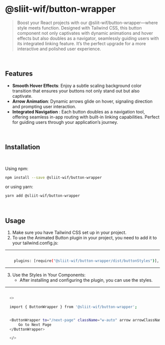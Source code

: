 # @sliit-wif/button-wrapper

> Boost your React projects with our @sliit-wif/button-wrapper—where style meets function. Designed with Tailwind CSS, this button component not only captivates with dynamic animations and hover effects but also doubles as a navigator, seamlessly guiding users with its integrated linking feature. It’s the perfect upgrade for a more interactive and polished user experience.

<br/>

## Features

- **Smooth Hover Effects**: Enjoy a subtle scaling background color transition that ensures your buttons not only stand out but also captivate.
- **Arrow Animation**: Dynamic arrows glide on hover, signaling direction and prompting user interaction.
- **Integrated Navigation** : Each button doubles as a navigation tool, offering seamless in-app routing with built-in linking capabilities. Perfect for guiding users through your application’s journey.

<br/>

## Installation

<br/>

Using npm:

```sh
npm install --save @sliit-wif/button-wrapper
```

or using yarn:

```sh
yarn add @sliit-wif/button-wrapper
```

<br/>

## Usage

1.  Make sure you have Tailwind CSS set up in your project.
2.  To use the Animated Button plugin in your project, you need to add it to your tailwind.config.js:

---

```sh

    plugins: [require("@sliit-wif/button-wrapper/dist/buttonStyles")],

```

---

3.  Use the Styles in Your Components:
    - After installing and configuring the plugin, you can use the styles.

---

```sh

  <>

  import { ButtonWrapper } from '@sliit-wif/button-wrapper';


  <ButtonWrapper to="/next-page" className="w-auto" arrow arrowClassName="md:mt-[0.08rem]">
      Go to Next Page
  </ButtonWrapper>

  </>


```
